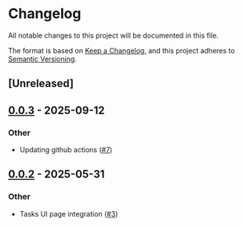 # Changelog

All notable changes to this project will be documented in this file.

The format is based on [Keep a Changelog](https://keepachangelog.com/en/1.0.0/),
and this project adheres to [Semantic Versioning](https://semver.org/spec/v2.0.0.html).

## [Unreleased]

## [0.0.3](https://github.com/Krahos/planter-core/compare/v0.0.2...v0.0.3) - 2025-09-12

### Other

- Updating github actions ([#7](https://github.com/Krahos/planter-core/pull/7))

## [0.0.2](https://github.com/Krahos/planter-core/compare/v0.0.1...v0.0.2) - 2025-05-31

### Other

- Tasks UI page integration ([#3](https://github.com/Krahos/planter-core/pull/3))
